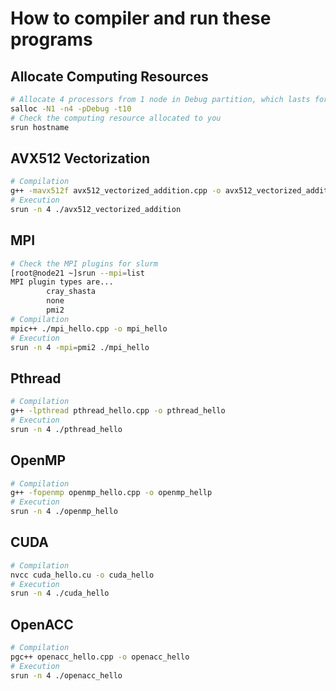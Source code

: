 # How to compiler and run these programs

## Allocate Computing Resources
```bash
# Allocate 4 processors from 1 node in Debug partition, which lasts for 10 minutes
salloc -N1 -n4 -pDebug -t10
# Check the computing resource allocated to you
srun hostname
```

## AVX512 Vectorization
```bash
# Compilation
g++ -mavx512f avx512_vectorized_addition.cpp -o avx512_vectorized_addition
# Execution
srun -n 4 ./avx512_vectorized_addition
```

## MPI
```bash
# Check the MPI plugins for slurm
[root@node21 ~]srun --mpi=list
MPI plugin types are...
        cray_shasta
        none
        pmi2
# Compilation
mpic++ ./mpi_hello.cpp -o mpi_hello
# Execution
srun -n 4 -mpi=pmi2 ./mpi_hello
```

## Pthread
```bash
# Compilation
g++ -lpthread pthread_hello.cpp -o pthread_hello
# Execution
srun -n 4 ./pthread_hello
```

## OpenMP
```bash
# Compilation
g++ -fopenmp openmp_hello.cpp -o openmp_hellp
# Execution
srun -n 4 ./openmp_hello
```

## CUDA
```bash
# Compilation
nvcc cuda_hello.cu -o cuda_hello
# Execution
srun -n 4 ./cuda_hello
```

## OpenACC
```bash
# Compilation
pgc++ openacc_hello.cpp -o openacc_hello
# Execution
srun -n 4 ./openacc_hello
```
